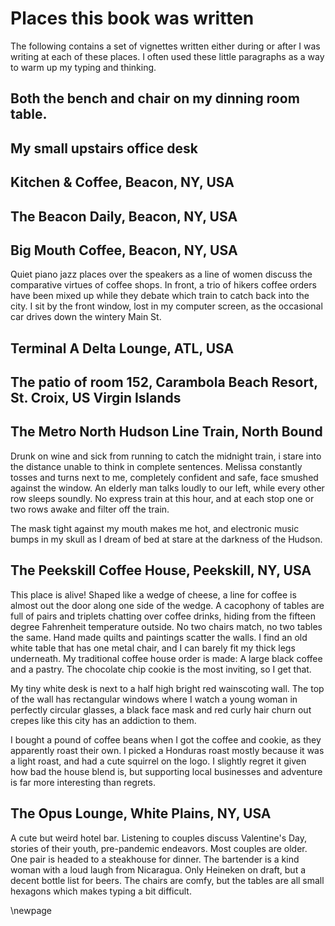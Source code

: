 # Places this book was written

The following contains a set of vignettes written either during or after I was writing at each of these places. I often used these little paragraphs as a way to warm up my typing and thinking.

## Both the bench and chair on my dinning room table.


## My small upstairs office desk

## Kitchen & Coffee, Beacon, NY, USA

## The Beacon Daily, Beacon, NY, USA

## Big Mouth Coffee, Beacon, NY, USA

Quiet piano jazz places over the speakers as a line of women discuss the comparative virtues of coffee shops. In front, a trio of hikers coffee orders have been mixed up while they debate which train to catch back into the city. I sit by the front window, lost in my computer screen, as the occasional car drives down the wintery Main St.

## Terminal A Delta Lounge, ATL, USA



## The patio of room 152, Carambola Beach Resort, St. Croix, US Virgin Islands



## The Metro North Hudson Line Train, North Bound

Drunk on wine and sick from running to catch the midnight train, i stare into the distance unable to think in complete sentences. Melissa constantly tosses and turns next to me, completely confident and safe, face smushed against the window. An elderly man talks loudly to our left, while every other row sleeps soundly. No express train at this hour, and at each stop one or two rows awake and filter off the train.

The mask tight against my mouth makes me hot, and electronic music bumps in my skull as I dream of bed at stare at the darkness of the Hudson.

## The Peekskill Coffee House, Peekskill, NY, USA

This place is alive! Shaped like a wedge of cheese, a line for coffee is almost out the door along one side of the wedge. A cacophony of tables are full of pairs and triplets chatting over coffee drinks, hiding from the fifteen degree Fahrenheit temperature outside. No two chairs match, no two tables the same. Hand made quilts and paintings scatter the walls. I find an old white table that has one metal chair, and I can barely fit my thick legs underneath. My traditional coffee house order is made: A large black coffee and a pastry. The chocolate chip cookie is the most inviting, so I get that. 

My tiny white desk is next to a half high bright red wainscoting wall. The top of the wall has rectangular windows where I watch a young woman in perfectly circular glasses, a black face mask and red curly hair churn out crepes like this city has an addiction to them.

I bought a pound of coffee beans when I got the coffee and cookie, as they apparently roast their own. I picked a Honduras roast mostly because it was a light roast, and had a cute squirrel on the logo. I slightly regret it given how bad the house blend is, but supporting local businesses and adventure is far more interesting than regrets.

## The Opus Lounge, White Plains, NY, USA

A cute but weird hotel bar. Listening to couples discuss Valentine's Day, stories of their youth, pre-pandemic endeavors. Most couples are older. One pair is headed to a steakhouse for dinner. The bartender is a kind woman with a loud laugh from Nicaragua. Only Heineken on draft, but a decent bottle list for beers. The chairs are comfy, but the tables are all small hexagons which makes typing a bit difficult.


\newpage

